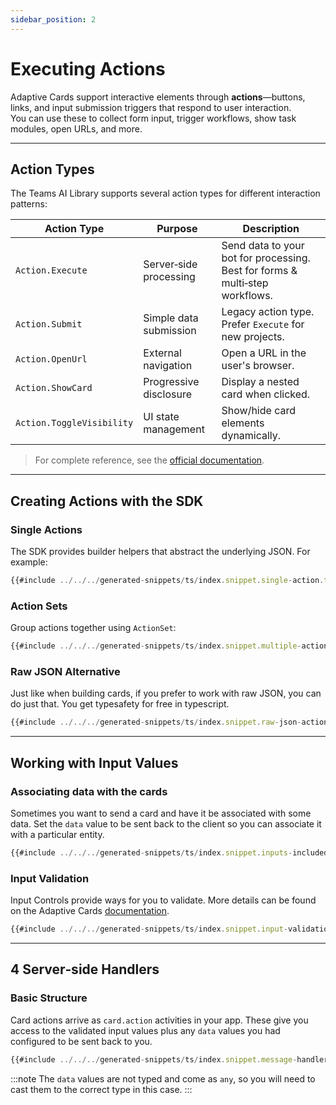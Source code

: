 ```yaml
---
sidebar_position: 2
---
```


# Executing Actions

Adaptive Cards support interactive elements through **actions**—buttons, links, and input submission triggers that respond to user interaction.  
You can use these to collect form input, trigger workflows, show task modules, open URLs, and more.

---

## Action Types

The Teams AI Library supports several action types for different interaction patterns:

| Action Type               | Purpose                | Description                                                                  |
| ------------------------- | ---------------------- | ---------------------------------------------------------------------------- |
| `Action.Execute`          | Server‑side processing | Send data to your bot for processing. Best for forms & multi‑step workflows. |
| `Action.Submit`           | Simple data submission | Legacy action type. Prefer `Execute` for new projects.                       |
| `Action.OpenUrl`          | External navigation    | Open a URL in the user's browser.                                            |
| `Action.ShowCard`         | Progressive disclosure | Display a nested card when clicked.                                          |
| `Action.ToggleVisibility` | UI state management    | Show/hide card elements dynamically.                                         |

> For complete reference, see the [official documentation](https://adaptivecards.microsoft.com/?topic=Action.Execute).

---

## Creating Actions with the SDK

### Single Actions

The SDK provides builder helpers that abstract the underlying JSON. For example:

<!-- langtabs-start -->
```typescript
{{#include ../../../generated-snippets/ts/index.snippet.single-action.ts }}
```
<!-- langtabs-end -->

### Action Sets

Group actions together using `ActionSet`:

<!-- langtabs-start -->
```typescript
{{#include ../../../generated-snippets/ts/index.snippet.multiple-actions-card.ts }}
```
<!-- langtabs-end -->

### Raw JSON Alternative

Just like when building cards, if you prefer to work with raw JSON, you can do just that. You get typesafety for free in typescript.

<!-- langtabs-start -->
```typescript
{{#include ../../../generated-snippets/ts/index.snippet.raw-json-action.ts }}
```
<!-- langtabs-end -->

---

## Working with Input Values

### Associating data with the cards

Sometimes you want to send a card and have it be associated with some data. Set the `data` value to be sent back to the client so you can associate it with a particular entity.

<!-- langtabs-start -->
```typescript
{{#include ../../../generated-snippets/ts/index.snippet.inputs-included.ts }}
```
<!-- langtabs-end -->

### Input Validation

Input Controls provide ways for you to validate. More details can be found on the Adaptive Cards [documentation](https://adaptivecards.microsoft.com/?topic=input-validation).

<!-- langtabs-start -->
```typescript
{{#include ../../../generated-snippets/ts/index.snippet.input-validation.ts }}
```
<!-- langtabs-end -->

---

## 4 Server‑side Handlers

### Basic Structure

Card actions arrive as `card.action` activities in your app. These give you access to the validated input values plus any `data` values you had configured to be sent back to you.

<!-- langtabs-start -->
```typescript
{{#include ../../../generated-snippets/ts/index.snippet.message-handler.ts }}
```
<!-- langtabs-end -->

:::note
The `data` values are not typed and come as `any`, so you will need to cast them to the correct type in this case.
:::